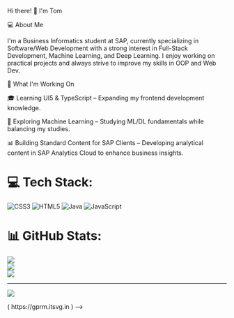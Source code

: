 Hi there! 👋 I'm Tom<p align="center">

💻 About Me<p align="center">

I'm a Business Informatics student at SAP, currently specializing in
Software/Web Development with a strong interest in Full-Stack Development,
Machine Learning, and Deep Learning. I enjoy working on practical projects
and always strive to improve my skills in OOP and Web Dev.<p align="center">

🚀 What I'm Working On<p align="center">

🎓 Learning UI5 & TypeScript – Expanding my frontend development knowledge.<p align="center">

🤖 Exploring Machine Learning – Studying ML/DL fundamentals while balancing my studies.<p align="center">

📊 Building Standard Content for SAP Clients – Developing analytical 
  content in SAP Analytics Cloud to enhance business insights.<p align="center">







# 💻 Tech Stack:
![CSS3](https://img.shields.io/badge/css3-%231572B6.svg?style=for-the-badge&logo=css3&logoColor=white) ![HTML5](https://img.shields.io/badge/html5-%23E34F26.svg?style=for-the-badge&logo=html5&logoColor=white) ![Java](https://img.shields.io/badge/java-%23ED8B00.svg?style=for-the-badge&logo=openjdk&logoColor=white) ![JavaScript](https://img.shields.io/badge/javascript-%23323330.svg?style=for-the-badge&logo=javascript&logoColor=%23F7DF1E)
# 📊 GitHub Stats:
![](https://github-readme-stats.vercel.app/api?username=yummy2212cookie&theme=transparent&hide_border=false&include_all_commits=false&count_private=false)<br/>
![](https://nirzak-streak-stats.vercel.app/?user=yummy2212cookie&theme=transparent&hide_border=false)<br/>
![](https://github-readme-stats.vercel.app/api/top-langs/?username=yummy2212cookie&theme=transparent&hide_border=false&include_all_commits=false&count_private=false&layout=compact)

---
[![](https://visitcount.itsvg.in/api?id=yummy2212cookie&icon=0&color=0)](https://visitcount.itsvg.in)

<!-- Proudly created with GPRM ( https://gprm.itsvg.in ) -->( https://gprm.itsvg.in ) -->
